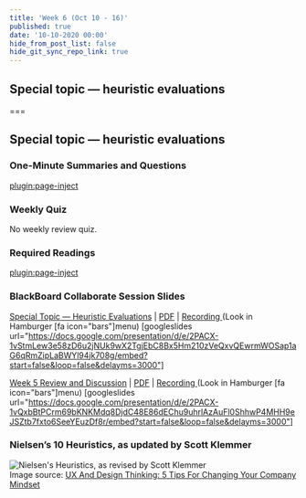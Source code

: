```yaml
---
title: 'Week 6 (Oct 10 - 16)'
published: true
date: '10-10-2020 00:00'
hide_from_post_list: false
hide_git_sync_repo_link: true
---
```


## Special topic — heuristic evaluations

===

## Special topic — heuristic evaluations

### One-Minute Summaries and Questions  
[plugin:page-inject](../../canvaslms-assignments/one-minute-summaries/week-06-1)  

### Weekly Quiz
No weekly review quiz.  

### Required Readings  
[plugin:page-inject](../../weekly-readings/week-06-1?template=partials/embedlycardlinkonly)  

### BlackBoard Collaborate Session Slides
[Special Topic — Heuristic Evaluations](https://docs.google.com/presentation/d/e/2PACX-1vStmLew3e58zD6u2jNUk9wX2TgjEbC8Bx5Hm210zVeQxvQEwrmWOSap1aG6qRmZipLaBWYl94jk708g/pub?start=false&loop=false&delayms=3000)  | [PDF](https://canvas.sfu.ca/courses/56304/files/folder/Downloads/Slides%20PDFs/Mini-Lectures%20and%20Activities/Week-06)  | [Recording ](https://canvas.sfu.ca/courses/56304/external_tools/3544) (Look in Hamburger [fa icon="bars"]menu)
[googleslides url="https://docs.google.com/presentation/d/e/2PACX-1vStmLew3e58zD6u2jNUk9wX2TgjEbC8Bx5Hm210zVeQxvQEwrmWOSap1aG6qRmZipLaBWYl94jk708g/embed?start=false&loop=false&delayms=3000"]

[Week 5 Review and Discussion](https://docs.google.com/presentation/d/e/2PACX-1vQxbBtPCrm69bKNKMdq8DjdC48E86dEChu9uhrlAzAuFl0ShhwP4MHH9eJSZtb7fxto6SeeYEuzDf8r/pub?start=false&loop=false&delayms=3000)  | [PDF](https://canvas.sfu.ca/courses/56304/files/folder/Downloads/Slides%20PDFs/Review%20and%20Discussion/Week-06)  | [Recording ](https://canvas.sfu.ca/courses/56304/external_tools/3544) (Look in Hamburger [fa icon="bars"]menu)
[googleslides url="https://docs.google.com/presentation/d/e/2PACX-1vQxbBtPCrm69bKNKMdq8DjdC48E86dEChu9uhrlAzAuFl0ShhwP4MHH9eJSZtb7fxto6SeeYEuzDf8r/embed?start=false&loop=false&delayms=3000"]

### Nielsen’s 10 Heuristics, as updated by Scott Klemmer
![Nielsen's Heuristics, as revised by Scott Klemmer](https://images.squarespace-cdn.com/content/v1/546aeb13e4b06c7939161700/1496978769820-M1463IA9HEPB2VGXST1J/ke17ZwdGBToddI8pDm48kFl28Fv_rBK6U19lUwXhUe5Zw-zPPgdn4jUwVcJE1ZvWQUxwkmyExglNqGp0IvTJZUJFbgE-7XRK3dMEBRBhUpxa0tF9mSBjJriQQo24NOBjwQexw4zSBSEILIX37zXwGQYoF0k1-7C-e0ggxJBzRnU/image-asset.jpeg?format=700w)  
Image source: [UX And Design Thinking: 5 Tips For Changing Your Company Mindset](https://www.dreamerux.com/articles/yn7fwsfl6r76n8f88msdgchsa6mny5)
